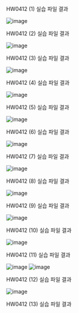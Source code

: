 HW0412 (1) 실습 파일 결과

![image](https://github.com/drawarepair/React/assets/102895287/7a52bde9-d707-45cf-b815-c61f8e449c68)

HW0412 (2) 실습 파일 결과

![image](https://github.com/drawarepair/React/assets/102895287/e310ac46-5f57-449a-a873-7dd4cfcd73d7)

HW0412 (3) 실습 파일 결과

![image](https://github.com/drawarepair/React/assets/102895287/f7f4f76d-6662-47c0-9aa7-180b0ae5c412)

HW0412 (4) 실습 파일 결과

![image](https://github.com/drawarepair/React/assets/102895287/fd5059b5-36ec-4cec-b43f-6a76b7ecb1a6)

HW0412 (5) 실습 파일 결과

![image](https://github.com/drawarepair/React/assets/102895287/3bc4316d-4f7c-4d70-8598-376924afe94b)

HW0412 (6) 실습 파일 결과

![image](https://github.com/drawarepair/React/assets/102895287/0de2bc87-a5d8-4677-a43d-7046525f7544)


HW0412 (7) 실습 파일 결과

![image](https://github.com/drawarepair/React/assets/102895287/bf2a615a-c90c-4650-b7b1-02e6d6414153)

HW0412 (8) 실습 파일 결과

![image](https://github.com/drawarepair/React/assets/102895287/968f2547-4a71-478e-9192-8663d287bf3c)

HW0412 (9) 실습 파일 결과

![image](https://github.com/drawarepair/React/assets/102895287/e5022926-0d01-4ccc-b9a5-b17359317095)

HW0412 (10) 실습 파일 결과

![image](https://github.com/drawarepair/React/assets/102895287/4eeb9612-b78f-45f0-8d50-c39a6963b365)

HW0412 (11) 실습 파일 결과

![image](https://github.com/drawarepair/React/assets/102895287/d862981e-341c-4dfc-ad96-f57a704b05e7) ![image](https://github.com/drawarepair/React/assets/102895287/95c975a1-06f8-4573-913e-f099f0e52438)

HW0412 (12) 실습 파일 결과

![image](https://github.com/drawarepair/React/assets/102895287/7d151cc4-0811-4f94-b831-cd3719d10a67)

HW0412 (13) 실습 파일 결과

